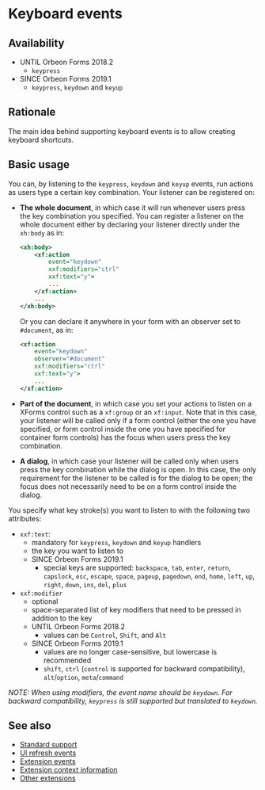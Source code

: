 # Keyboard events

## Availability

- UNTIL Orbeon Forms 2018.2
    - `keypress`
- SINCE Orbeon Forms 2019.1
    - `keypress`, `keydown` and `keyup`
    
## Rationale 

The main idea behind supporting keyboard events is to allow creating keyboard shortcuts.

## Basic usage

You can, by listening to the `keypress`, `keydown` and `keyup` events, run actions as users type a certain key combination. Your listener can be registered on:

- __The whole document__, in which case it will run whenever users press the key combination you specified. You can register a listener on the whole document either by declaring your listener directly under the `xh:body` as in:

    ```xml
    <xh:body>
        <xf:action 
            event="keydown" 
            xxf:modifiers="ctrl" 
            xxf:text="y">
            ...
        </xf:action>
        ...
    </xh:body>
    ```
    
    Or you can declare it anywhere in your form with an observer set to `#document`, as in:
    
    ```xml
    <xf:action 
        event="keydown" 
        observer="#document" 
        xxf:modifiers="ctrl"
        xxf:text="y">
        ...
    </xf:action>
    ```
- __Part of the document__, in which case you set your actions to listen on a XForms control such as a `xf:group` or an `xf:input`. Note that in this case, your listener will be called only if a form control (either the one you have specified, or form control inside the one you have specified for container form controls) has the focus when users press the key combination.
- __A dialog__, in which case your listener will be called only when users press the key combination while the dialog is open. In this case, the only requirement for the listener to be called is for the dialog to be open; the focus does not necessarily need to be on a form control inside the dialog.

You specify what key stroke(s) you want to listen to with the following two attributes:

- `xxf:text`:
    - mandatory for `keypress`, `keydown` and `keyup` handlers
    - the key you want to listen to
    - SINCE Orbeon Forms 2019.1
        - special keys are supported: `backspace`, `tab`, `enter`, `return`, `capslock`, `esc`, `escape`, `space`, `pageup`, `pagedown`, `end`, `home`, `left`, `up`, `right`, `down`, `ins`, `del`, `plus`
- `xxf:modifier`
    - optional
    - space-separated list of key modifiers that need to be pressed in addition to the key
    - UNTIL Orbeon Forms 2018.2
        - values can be `Control`, `Shift`, and `Alt`
    - SINCE Orbeon Forms 2019.1
        - values are no longer case-sensitive, but lowercase is recommended
        - `shift`, `ctrl` (`control` is supported for backward compatibility), `alt`/`option`, `meta`/`command`
        
*NOTE: When using modifiers, the event name should be `keydown`. For backward compatibility, `keypress` is still supported but translated to `keydown`.* 

## See also

- [Standard support](events-standard.md)
- [UI refresh events](events-refresh.md)
- [Extension events](events-extensions-events.md)
- [Extension context information](events-extensions-context.md)
- [Other extensions](events-extensions-other.md)
